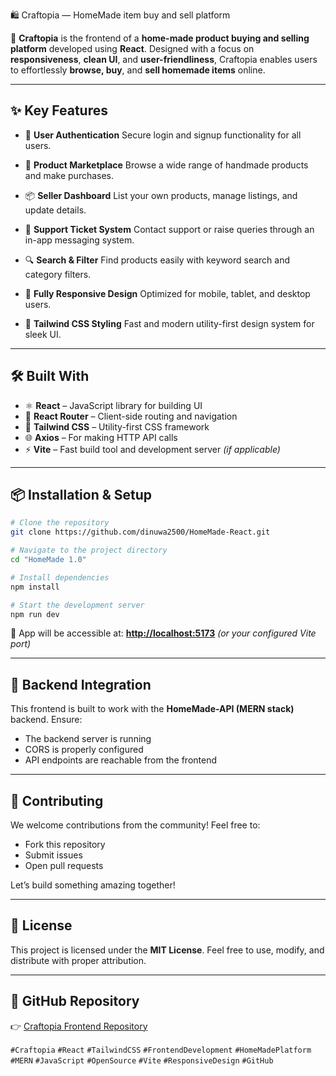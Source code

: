 🛍️ Craftopia  — HomeMade item buy and sell platform

🚀 **Craftopia** is the frontend of a **home-made product buying and selling platform** developed using **React**. Designed with a focus on **responsiveness**, **clean UI**, and **user-friendliness**, Craftopia enables users to effortlessly **browse, buy**, and **sell homemade items** online.

---

## ✨ Key Features

* 🔐 **User Authentication**
  Secure login and signup functionality for all users.

* 🛒 **Product Marketplace**
  Browse a wide range of handmade products and make purchases.

* 📦 **Seller Dashboard**
  List your own products, manage listings, and update details.

* 💬 **Support Ticket System**
  Contact support or raise queries through an in-app messaging system.

* 🔍 **Search & Filter**
  Find products easily with keyword search and category filters.

* 📱 **Fully Responsive Design**
  Optimized for mobile, tablet, and desktop users.

* 🎨 **Tailwind CSS Styling**
  Fast and modern utility-first design system for sleek UI.

---

## 🛠️ Built With

* ⚛️ **React** – JavaScript library for building UI
* 🔄 **React Router** – Client-side routing and navigation
* 🎨 **Tailwind CSS** – Utility-first CSS framework
* 🌐 **Axios** – For making HTTP API calls
* ⚡ **Vite** – Fast build tool and development server *(if applicable)*

---

## 📦 Installation & Setup

```bash
# Clone the repository
git clone https://github.com/dinuwa2500/HomeMade-React.git

# Navigate to the project directory
cd "HomeMade 1.0"

# Install dependencies
npm install

# Start the development server
npm run dev
```

🔗 App will be accessible at:
**[http://localhost:5173](http://localhost:5173)** *(or your configured Vite port)*

---

## 🔗 Backend Integration

This frontend is built to work with the **HomeMade-API (MERN stack)** backend. Ensure:

* The backend server is running
* CORS is properly configured
* API endpoints are reachable from the frontend

---

## 🙌 Contributing

We welcome contributions from the community!
Feel free to:

* Fork this repository
* Submit issues
* Open pull requests

Let’s build something amazing together!

---

## 📄 License

This project is licensed under the **MIT License**.
Feel free to use, modify, and distribute with proper attribution.

---

## 🔗 GitHub Repository

👉 [Craftopia Frontend Repository](https://github.com/dinuwa2500/HomeMade-React)

`#Craftopia` `#React` `#TailwindCSS` `#FrontendDevelopment` `#HomeMadePlatform` `#MERN` `#JavaScript` `#OpenSource` `#Vite` `#ResponsiveDesign` `#GitHub`
